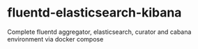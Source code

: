 # fluentd-elasticsearch-kibana
Complete fluentd aggregator, elasticsearch, curator and cabana environment via docker compose
